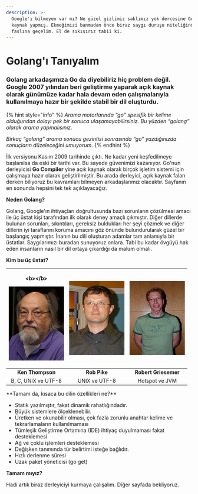 ```yaml
---
description: >-
  Google'ı bilmeyen var mı? Ne güzel gizlimiz saklımız yok dercesine Go'yu açık
  kaynak yapmış. Ekmeğimizi banmadan önce biraz saygı duruşu niteliğinde tanışma
  faslına geçelim. El de sıkışırız tabii ki.
---
```


# Golang'ı Tanıyalım

### Golang arkadaşımıza Go da diyebiliriz hiç problem değil. Google 2007 yılından beri geliştirme yaparak açık kaynak olarak günümüze kadar hala devam eden çalışmalarıyla kullanılmaya hazır bir şekilde stabil bir dil oluşturdu.

{% hint style="info" %}
_Arama motorlarında “go” spesifik bir kelime olduğundan dolayı pek bir sonuca ulaşamayabilirsiniz. Bu yüzden “golang” olarak arama yapmalısınız._ 

_Birkaç “golang” arama sonucu gezintisi sonrasında “go” yazdığınızda sonuçların düzeleceğini umuyorum._
{% endhint %}

İlk versiyonu Kasım 2009 tarihinde çıktı. Ne kadar yeni keşfedilmeye başlanılsa da eski bir tarihi var. Bu sayede güvenimizi kazanıyor. Go'nun derleyicisi **Go Compiler** yine açık kaynak olarak birçok işletim sistemi için çalışmaya hazır olarak geliştirilmiştir. Bu arada derleyici, açık kaynak falan derken biliyoruz bu kavramları bilmeyen arkadaşlarımız olacaktır. Sayfanın en sonunda hepsini tek tek açıklayacağız.

**Neden Golang?**

Golang, Google'ın ihtiyaçları doğrultusunda bazı sorunların çözülmesi amacı ile üç üstat kişi tarafından ilk olarak deney amaçlı çıkmıştır. Diğer dillerde bulunan sorunları, sıkıntıları, gereksiz buldukları her şeyi çözmek ve diğer dillerin iyi taraflarını koruma amacını göz önünde bulundurularak güzel bir başlangıç yapmıştır. İnanın bu dili oluşturan adamlar tam anlamıyla bir üstatlar. Saygılarımızı buradan sunuyoruz onlara. Tabi bu kadar övgüyü hak eden insanların nasıl bir dil ortaya çıkardığı da malum olmalı.

**Kim bu üç üstat?**

<table>
  <thead>
    <tr>
      <th style="text-align:center">
        <p>&lt;b&gt;&lt;/b&gt;</p>
        <p>
          <img src="../.gitbook/assets/ken-thompson (2).jpg" alt/>
        </p>
      </th>
      <th style="text-align:center">
        <p></p>
        <p>
          <img src="../.gitbook/assets/rob-pike (1).jpg" alt/>
        </p>
      </th>
      <th style="text-align:center">
        <p></p>
        <p>
          <img src="../.gitbook/assets/robert-griesemer (1).jpg" alt/>
        </p>
      </th>
    </tr>
  </thead>
  <tbody>
    <tr>
      <td style="text-align:center"><b>Ken Thompson</b>
      </td>
      <td style="text-align:center"><b>Rob Pike</b>
      </td>
      <td style="text-align:center"><b>Robert Griesemer</b>
      </td>
    </tr>
    <tr>
      <td style="text-align:center">B, C, UNIX ve UTF-8</td>
      <td style="text-align:center">UNIX ve UTF-8</td>
      <td style="text-align:center">Hotspot ve JVM</td>
    </tr>
  </tbody>
</table>**Tamam da, kısaca bu dilin özellikleri ne?**

* Statik yazılmıştır, fakat dinamik rahatlığındadır.
* Büyük sistemlere ölçeklenebilir.
* Üretken ve okunabilir olması, çok fazla zorunlu anahtar kelime ve tekrarlamaların kullanılmaması
* Tümleşik Geliştirme Ortamına \(IDE\) ihtiyaç duyulmaması fakat desteklemesi
* Ağ ve çoklu işlemleri desteklemesi
* Değişken tanımında tür belirtimi isteğe bağlıdır.
* Hızlı derlenme süresi
* Uzak paket yöneticisi \(go get\)

**Tamam mıyız?**

Hadi artık biraz derleyiciyi kurmaya çalışalım. Diğer sayfada bekliyoruz.

